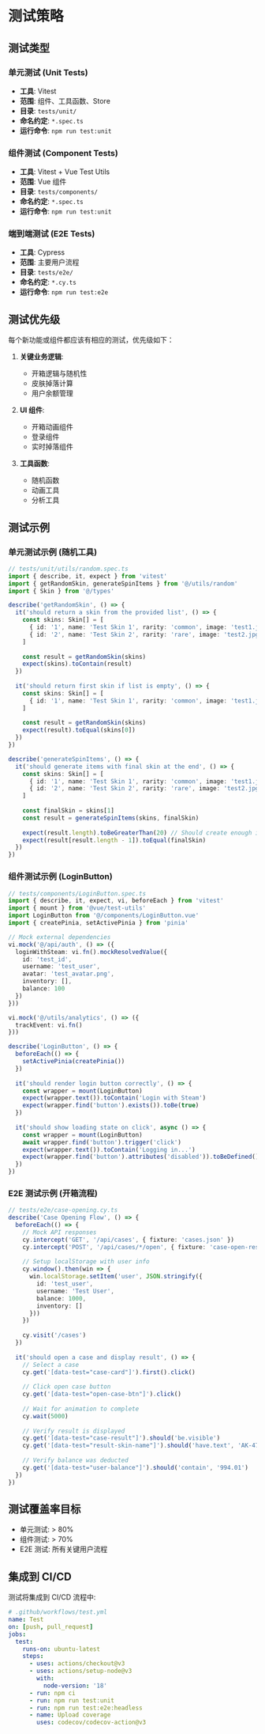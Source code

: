 # 测试策略

## 测试类型

### 单元测试 (Unit Tests)
- **工具**: Vitest
- **范围**: 组件、工具函数、Store
- **目录**: `tests/unit/`
- **命名约定**: `*.spec.ts`
- **运行命令**: `npm run test:unit`

### 组件测试 (Component Tests)
- **工具**: Vitest + Vue Test Utils
- **范围**: Vue 组件
- **目录**: `tests/components/`
- **命名约定**: `*.spec.ts`
- **运行命令**: `npm run test:unit`

### 端到端测试 (E2E Tests)
- **工具**: Cypress
- **范围**: 主要用户流程
- **目录**: `tests/e2e/`
- **命名约定**: `*.cy.ts`
- **运行命令**: `npm run test:e2e`

## 测试优先级

每个新功能或组件都应该有相应的测试，优先级如下：

1. **关键业务逻辑**:
   - 开箱逻辑与随机性
   - 皮肤掉落计算
   - 用户余额管理

2. **UI 组件**:
   - 开箱动画组件
   - 登录组件
   - 实时掉落组件

3. **工具函数**:
   - 随机函数
   - 动画工具
   - 分析工具

## 测试示例

### 单元测试示例 (随机工具)

```ts
// tests/unit/utils/random.spec.ts
import { describe, it, expect } from 'vitest'
import { getRandomSkin, generateSpinItems } from '@/utils/random'
import { Skin } from '@/types'

describe('getRandomSkin', () => {
  it('should return a skin from the provided list', () => {
    const skins: Skin[] = [
      { id: '1', name: 'Test Skin 1', rarity: 'common', image: 'test1.jpg' },
      { id: '2', name: 'Test Skin 2', rarity: 'rare', image: 'test2.jpg' }
    ]
    
    const result = getRandomSkin(skins)
    expect(skins).toContain(result)
  })
  
  it('should return first skin if list is empty', () => {
    const skins: Skin[] = [
      { id: '1', name: 'Test Skin 1', rarity: 'common', image: 'test1.jpg' }
    ]
    
    const result = getRandomSkin(skins)
    expect(result).toEqual(skins[0])
  })
})

describe('generateSpinItems', () => {
  it('should generate items with final skin at the end', () => {
    const skins: Skin[] = [
      { id: '1', name: 'Test Skin 1', rarity: 'common', image: 'test1.jpg' },
      { id: '2', name: 'Test Skin 2', rarity: 'rare', image: 'test2.jpg' }
    ]
    
    const finalSkin = skins[1]
    const result = generateSpinItems(skins, finalSkin)
    
    expect(result.length).toBeGreaterThan(20) // Should create enough items
    expect(result[result.length - 1]).toEqual(finalSkin)
  })
})
```

### 组件测试示例 (LoginButton)

```ts
// tests/components/LoginButton.spec.ts
import { describe, it, expect, vi, beforeEach } from 'vitest'
import { mount } from '@vue/test-utils'
import LoginButton from '@/components/LoginButton.vue'
import { createPinia, setActivePinia } from 'pinia'

// Mock external dependencies
vi.mock('@/api/auth', () => ({
  loginWithSteam: vi.fn().mockResolvedValue({
    id: 'test_id',
    username: 'test_user',
    avatar: 'test_avatar.png',
    inventory: [],
    balance: 100
  })
}))

vi.mock('@/utils/analytics', () => ({
  trackEvent: vi.fn()
}))

describe('LoginButton', () => {
  beforeEach(() => {
    setActivePinia(createPinia())
  })
  
  it('should render login button correctly', () => {
    const wrapper = mount(LoginButton)
    expect(wrapper.text()).toContain('Login with Steam')
    expect(wrapper.find('button').exists()).toBe(true)
  })
  
  it('should show loading state on click', async () => {
    const wrapper = mount(LoginButton)
    await wrapper.find('button').trigger('click')
    expect(wrapper.text()).toContain('Logging in...')
    expect(wrapper.find('button').attributes('disabled')).toBeDefined()
  })
})
```

### E2E 测试示例 (开箱流程)

```ts
// tests/e2e/case-opening.cy.ts
describe('Case Opening Flow', () => {
  beforeEach(() => {
    // Mock API responses
    cy.intercept('GET', '/api/cases', { fixture: 'cases.json' })
    cy.intercept('POST', '/api/cases/*/open', { fixture: 'case-open-result.json' })
    
    // Setup localStorage with user info
    cy.window().then(win => {
      win.localStorage.setItem('user', JSON.stringify({
        id: 'test_user',
        username: 'Test User',
        balance: 1000,
        inventory: []
      }))
    })
    
    cy.visit('/cases')
  })
  
  it('should open a case and display result', () => {
    // Select a case
    cy.get('[data-test="case-card"]').first().click()
    
    // Click open case button
    cy.get('[data-test="open-case-btn"]').click()
    
    // Wait for animation to complete
    cy.wait(5000)
    
    // Verify result is displayed
    cy.get('[data-test="case-result"]').should('be.visible')
    cy.get('[data-test="result-skin-name"]').should('have.text', 'AK-47 | Neon Dragon')
    
    // Verify balance was deducted
    cy.get('[data-test="user-balance"]').should('contain', '994.01')
  })
})
```

## 测试覆盖率目标

- 单元测试: > 80%
- 组件测试: > 70%
- E2E 测试: 所有关键用户流程

## 集成到 CI/CD

测试将集成到 CI/CD 流程中:

```yaml
# .github/workflows/test.yml
name: Test
on: [push, pull_request]
jobs:
  test:
    runs-on: ubuntu-latest
    steps:
      - uses: actions/checkout@v3
      - uses: actions/setup-node@v3
        with:
          node-version: '18'
      - run: npm ci
      - run: npm run test:unit
      - run: npm run test:e2e:headless
      - name: Upload coverage
        uses: codecov/codecov-action@v3
``` 